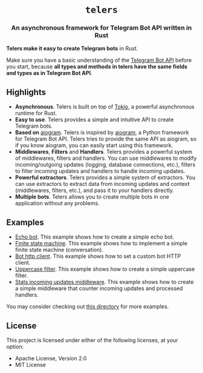 <div align="center">

<h1><code>telers</code></h1>

<h3>
An asynchronous framework for Telegram Bot API written in Rust
</h3>

</div>

</p>

<b>Telers make it easy to create Telegram bots</b> in Rust.

Make sure you have a basic understanding of the [Telegram Bot API](https://core.telegram.org/bots/api) before you start, because **all types and methods in telers have the same fields and types as in Telegram Bot API**.

## Highlights
 - **Asynchronous**. Telers is built on top of [Tokio](https://tokio.rs/), a powerful asynchronous runtime for Rust.
 - **Easy to use**. Telers provides a simple and intuitive API to create Telegram bots.
 - **Based on** [aiogram](https://github.com/aiogram/aiogram). Telers is inspired by [aiogram](https://github.com/aiogram/aiogram), a Python framework for Telegram Bot API. Telers tries to provide the same API as aiogram, so if you know aiogram, you can easily start using this framework.
 - **Middlewares**, **Filters** and **Handlers**. Telers provides a powerful system of middlewares, filters and handlers. You can use middlewares to modify incoming/outgoing updates (logging, database connections, etc.), filters to filter incoming updates and handlers to handle incoming updates.
 - **Powerful extractors**. Telers provides a simple system of extractors. You can use extractors to extract data from incoming updates and context (middlewares, filters, etc.), and pass it to your handlers directly.
 - **Multiple bots**. Telers allows you to create multiple bots in one application without any problems.

## Examples
 - [Echo bot](examples/echo_bot). This example shows how to create a simple echo bot.
 - [Finite state machine](examples/finite_state_machine). This example shows how to implement a simple finite state machine (conversation).
 - [Bot http client](examples/bot_http_client). This example shows how to set a custom bot HTTP client.
 - [Uppercase filter](examples/uppercase_filter). This example shows how to create a simple uppercase filter.
 - [Stats incoming updates middleware](examples/stats_incoming_updates_middleware). This example shows how to create a simple middleware that counter incoming updates and processed handlers.

You may consider checking out [this directory](examples) for more examples.

## License
This project is licensed under either of the following licenses, at your option:
 - Apache License, Version 2.0
 - MIT License
